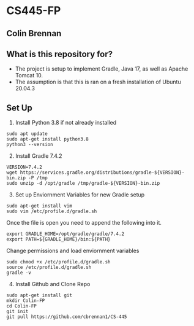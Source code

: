 # CS445-FP
## Colin Brennan

## What is this repository for?
  - The project is setup to implement Gradle, Java 17, as well as Apache Tomcat 10.
  - The assumption is that this is ran on a fresh installation of Ubuntu 20.04.3

## Set Up
1. Install Python 3.8 if not already installed
```
sudo apt update
sudo apt-get install python3.8
python3 --version
```

2. Install Gradle 7.4.2
```
VERSION=7.4.2
wget https://services.gradle.org/distributions/gradle-${VERSION}-bin.zip -P /tmp
sudo unzip -d /opt/gradle /tmp/gradle-${VERSION}-bin.zip
```

3. Set up Enviornment Variables for new Gradle setup
```
sudo apt-get install vim
sudo vim /etc/profile.d/gradle.sh
```

Once the file is open you need to append the following into it.
```
export GRADLE_HOME=/opt/gradle/gradle/7.4.2
export PATH=${GRADLE_HOME}/bin:${PATH}
```

Change permissions and load enviornment variables
```
sudo chmod +x /etc/profile.d/gradle.sh
source /etc/profile.d/gradle.sh
gradle -v
```

4. Install Github and Clone Repo
```
sudo apt-get install git
mkdir Colin-FP
cd Colin-FP
git init
git pull https://github.com/cbrennan1/CS-445
```


